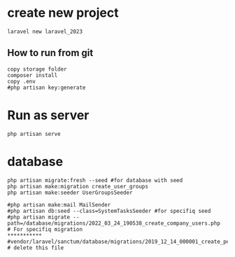 # create new project
    laravel new laravel_2023
## How to run from git
    copy storage folder    
    composer install
    copy .env
    #php artisan key:generate
# Run as server
    php artisan serve
# database
    php artisan migrate:fresh --seed #for database with seed
    php artisan make:migration create_user_groups 
    php artisan make:seeder UserGroupsSeeder 

    #php artisan make:mail MailSender 
    #php artisan db:seed --class=SystemTasksSeeder #for specifiq seed
    #php artisan migrate --path=/database/migrations/2022_03_24_190538_create_company_users.php  # For specifiq migration
    ***********
    #vendor/laravel/sanctum/database/migrations/2019_12_14_000001_create_personal_access_tokens_table.php # delete this file
